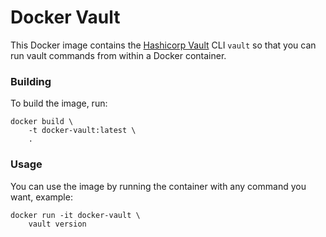 # Docker Vault

This Docker image contains the [Hashicorp Vault](https://www.vaultproject.io/) CLI `vault` so that you can run vault commands from within a Docker container.

### Building

To build the image, run:

```
docker build \
    -t docker-vault:latest \
    .
```

### Usage

You can use the image by running the container with any command you want, example:

```
docker run -it docker-vault \
    vault version
```